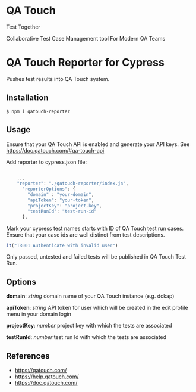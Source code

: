 # QA Touch
Test Together

Collaborative Test Case Management tool For Modern QA Teams

# QA Touch Reporter for Cypress

Pushes test results into QA Touch system.

## Installation

```shell
$ npm i qatouch-reporter
```

## Usage
Ensure that your QA Touch API is enabled and generate your API keys. See https://doc.qatouch.com/#qa-touch-api

Add reporter to cypress.json file:

```Javascript

    ...
    "reporter": "./qatouch-reporter/index.js",
      "reporterOptions": {
        "domain" : "your-domain",
        "apiToken": "your-token",
        "projectKey": "project-key",
        "testRunId": "test-run-id"
      },

```


Mark your cypress test names starts with ID of QA Touch test run cases. Ensure that your case ids are well distinct from test descriptions.
 
```Javascript
it("TR001 Authenticate with invalid user")
```

Only passed, untested and failed tests will be published in QA Touch Test Run.

## Options

**domain**: *string* domain name of your QA Touch instance (e.g. dckap)

**apiToken**: *string* API token for user which will be created in the edit profile menu in your domain login

**projectKey**: *number* project key with which the tests are associated

**testRunId**: *number* test run Id with which the tests are associated

## References
- https://qatouch.com/
- https://help.qatouch.com/
- https://doc.qatouch.com/